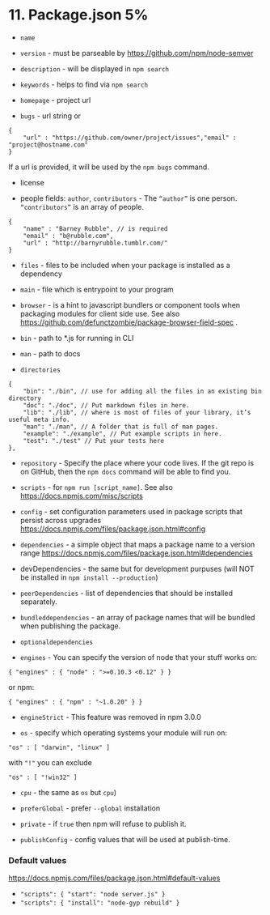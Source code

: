 # 11. Package.json 5%

-   `name`

-   `version` - must be parseable by https://github.com/npm/node-semver

-   `description` - will be displayed in `npm search`

-   `keywords` - helps to find via `npm search`

-   `homepage` - project url

-   `bugs` - url string or

```
{
    "url" : "https://github.com/owner/project/issues","email" : "project@hostname.com"
}
```

If a url is provided, it will be used by the `npm bugs` command.

-   license

-   people fields: `author`, `contributors` - The `“author”` is one person. `“contributors”` is an array of people.

```
{
    "name" : "Barney Rubble", // is required
    "email" : "b@rubble.com",
    "url" : "http://barnyrubble.tumblr.com/"
}
```

-   `files` - files to be included when your package is installed as a dependency

-   `main` - file which is entrypoint to your program

-   `browser` - is a hint to javascript bundlers or component tools when packaging modules for client side use. See also https://github.com/defunctzombie/package-browser-field-spec .

-   `bin` - path to \*.js for running in CLI

-   `man` - path to docs

-   `directories`

```
{
    "bin": "./bin", // use for adding all the files in an existing bin directory
    "doc": "./doc", // Put markdown files in here.
    "lib": "./lib", // where is most of files of your library, it’s useful meta info.
    "man": "./man", // A folder that is full of man pages.
    "example": "./example", // Put example scripts in here.
    "test": "./test" // Put your tests here
},
```

-   `repository` - Specify the place where your code lives. If the git repo is on GitHub, then the `npm docs` command will be able to find you.

-   `scripts` - for `npm run [script_name]`. See also https://docs.npmjs.com/misc/scripts

-   `config` - set configuration parameters used in package scripts that persist across upgrades https://docs.npmjs.com/files/package.json.html#config

-   `dependencies` - a simple object that maps a package name to a version range https://docs.npmjs.com/files/package.json.html#dependencies

-   devDependencies - the same but for development purpuses (will NOT be installed in `npm install --production`)

-   `peerDependencies` - list of dependencies that should be installed separately.

-   `bundleddependencies` - an array of package names that will be bundled when publishing the package.

-   `optionaldependencies`

-   `engines` - You can specify the version of node that your stuff works on:

```
{ "engines" : { "node" : ">=0.10.3 <0.12" } }
```

or npm:

```
{ "engines" : { "npm" : "~1.0.20" } }
```

-   `engineStrict` - This feature was removed in npm 3.0.0

-   `os` - specify which operating systems your module will run on:

```
"os" : [ "darwin", "linux" ]
```

with `"!"` you can exclude

```
"os" : [ "!win32" ]
```

-   `cpu` - the same as `os` but `cpu`)

-   `preferGlobal` - prefer `--global` installation

-   `private` - if `true` then npm will refuse to publish it.

-   `publishConfig` - config values that will be used at publish-time.

### Default values

https://docs.npmjs.com/files/package.json.html#default-values

-   `"scripts": { "start": "node server.js" }`
-   `"scripts": { "install": "node-gyp rebuild" }`
